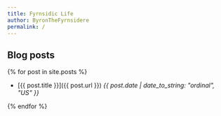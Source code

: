 ```yaml
---
title: Fyrnsidic Life
author: ByronTheFyrnsidere
permalink: /
---
```


## Blog posts

{% for post in site.posts %}

* [{{ post.title }}]({{ post.url }}) *{{ post.date  | date_to_string: "ordinal", "US" }}*

{% endfor %}
